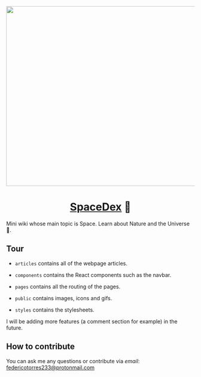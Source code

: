 <div align="center">

<img src="https://user-images.githubusercontent.com/80338247/164950886-3f81ccfe-b7a4-44f1-b138-a83868493cc0.gif" width="3840" height="480">

</div>

<div align="center">

# [SpaceDex](https://spacedex.vercel.app/) :rocket:

</div>

Mini wiki whose main topic is Space. Learn about Nature and the Universe 🌌.

## Tour

- `articles` contains all of the webpage articles.

- `components` contains the React components such as the navbar.

- `pages` contains all the routing of the pages.

- `public` contains images, icons and gifs.

- `styles` contains the stylesheets.

I will be adding more features (a comment section for example) in the future.

## How to contribute

You can ask me any questions or contribute via _email_: federicotorres233@protonmail.com

<!--
## Fix a typo or add new features
There are no posts yet
You can also contribute submitting a pull request-->
